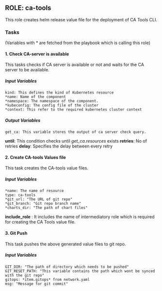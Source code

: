## ROLE: ca-tools
This role creates helm release value file for the deployment of CA Tools CLI.

### Tasks
(Variables with * are fetched from the playbook which is calling this role)
#### 1. Check CA-server is available
This tasks checks if CA server is available or not and waits for the CA server to be available.
##### Input Variables


    kind: This defines the kind of Kubernetes resource
    *name: Name of the component 
    *namespace: The namespace of the component.
    *kubeconfig: The config file of the cluster
    *context: This refer to the required kubernetes cluster context
##### Output Variables
    get_ca: This variable stores the output of ca server check query.
    
  **until**: This condition checks until *get_ca.resources* exists
  **retries**: No of retries
  **delay**: Specifies the delay between every retry

#### 2. Create CA-tools Values file
This task creates the CA-tools value files.
##### Input Variables
    *name: The name of resource
    type: ca-tools
    *git_url: "The URL of git repo"
    *git_branch: "Git repo branch name"
    *charts_dir: "The path of chart files"
    
**include_role** : It includes the name of intermediatory role which is required for creating the CA Tools value file.

#### 3. Git Push
This task pushes the above generated value files to git repo.
##### Input Variables
    GIT_DIR: "The path of directory which needs to be pushed"    
    GIT_RESET_PATH: "This variable contains the path which wont be synced with the git repo"
    gitops: *item.gitops* from network.yaml
    msg: "Message for git commit"
